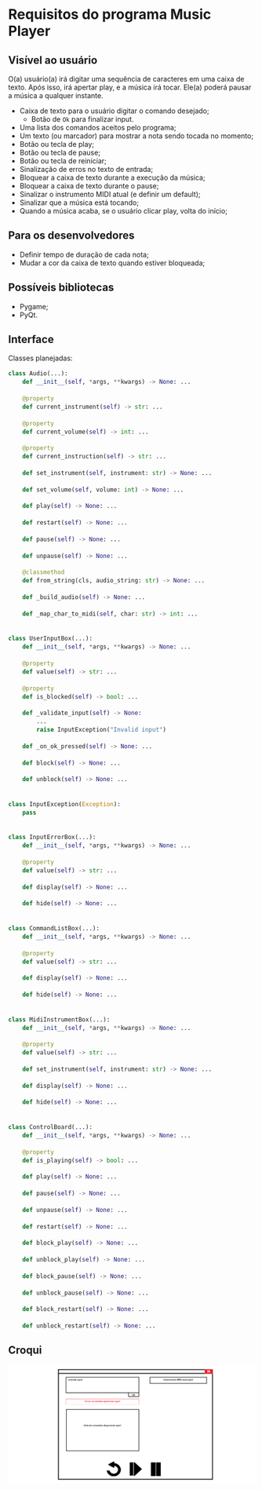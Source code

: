 # Requisitos do programa Music Player

## Visível ao usuário

O(a) usuário(a) irá digitar uma sequência de caracteres em uma caixa de texto. Após isso, irá
apertar play, e a música irá tocar. Ele(a) poderá pausar a música a qualquer instante.

- Caixa de texto para o usuário digitar o comando desejado;
  - Botão de `Ok` para finalizar input.
- Uma lista dos comandos aceitos pelo programa;
- Um texto (ou marcador) para mostrar a nota sendo tocada no momento;
- Botão ou tecla de play;
- Botão ou tecla de pause;
- Botão ou tecla de reiniciar;
- Sinalização de erros no texto de entrada;
- Bloquear a caixa de texto durante a execução da música;
- Bloquear a caixa de texto durante o pause;
- Sinalizar o instrumento MIDI atual (e definir um default);
- Sinalizar que a música está tocando;
- Quando a música acaba, se o usuário clicar play, volta do início;

## Para os desenvolvedores

- Definir tempo de duração de cada nota;
- Mudar a cor da caixa de texto quando estiver bloqueada;

## Possíveis bibliotecas

- Pygame;
- PyQt.

## Interface

Classes planejadas:

```python
class Audio(...):
    def __init__(self, *args, **kwargs) -> None: ...

    @property
    def current_instrument(self) -> str: ...

    @property
    def current_volume(self) -> int: ...

    @property
    def current_instruction(self) -> str: ...

    def set_instrument(self, instrument: str) -> None: ...

    def set_volume(self, volume: int) -> None: ...

    def play(self) -> None: ...

    def restart(self) -> None: ...

    def pause(self) -> None: ...

    def unpause(self) -> None: ...

    @classmethod
    def from_string(cls, audio_string: str) -> None: ...

    def _build_audio(self) -> None: ...

    def _map_char_to_midi(self, char: str) -> int: ...


class UserInputBox(...):
    def __init__(self, *args, **kwargs) -> None: ...

    @property
    def value(self) -> str: ...

    @property
    def is_blocked(self) -> bool: ...

    def _validate_input(self) -> None:
        ...
        raise InputException("Invalid input")

    def _on_ok_pressed(self) -> None: ...

    def block(self) -> None: ...

    def unblock(self) -> None: ...


class InputException(Exception):
    pass


class InputErrorBox(...):
    def __init__(self, *args, **kwargs) -> None: ...

    @property
    def value(self) -> str: ...

    def display(self) -> None: ...

    def hide(self) -> None: ...


class CommandListBox(...):
    def __init__(self, *args, **kwargs) -> None: ...

    @property
    def value(self) -> str: ...

    def display(self) -> None: ...

    def hide(self) -> None: ...


class MidiInstrumentBox(...):
    def __init__(self, *args, **kwargs) -> None: ...

    @property
    def value(self) -> str: ...

    def set_instrument(self, instrument: str) -> None: ...

    def display(self) -> None: ...

    def hide(self) -> None: ...


class ControlBoard(...):
    def __init__(self, *args, **kwargs) -> None: ...

    @property
    def is_playing(self) -> bool: ...

    def play(self) -> None: ...

    def pause(self) -> None: ...

    def unpause(self) -> None: ...

    def restart(self) -> None: ...

    def block_play(self) -> None: ...

    def unblock_play(self) -> None: ...

    def block_pause(self) -> None: ...

    def unblock_pause(self) -> None: ...

    def block_restart(self) -> None: ...

    def unblock_restart(self) -> None: ...

```

## Croqui

![croqui](./croqui.png)
